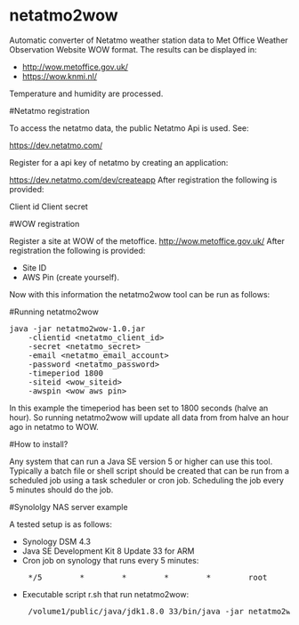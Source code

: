 # netatmo2wow

Automatic converter of Netatmo weather station data to Met Office Weather Observation Website WOW format. The results can be displayed in:

- http://wow.metoffice.gov.uk/
- https://wow.knmi.nl/

Temperature and humidity are processed.

#Netatmo registration

To access the netatmo data, the public Netatmo Api is used. See:

https://dev.netatmo.com/

Register for a api key of netatmo by creating an application:

https://dev.netatmo.com/dev/createapp
After registration the following is provided:

Client id
Client secret


#WOW registration

Register a site at WOW of the metoffice.
http://wow.metoffice.gov.uk/
After registration the following is provided:

- Site ID
- AWS Pin (create yourself).

Now  with this information the netatmo2wow tool can be run as follows:

#Running netatmo2wow
<pre>
java -jar netatmo2wow-1.0.jar
    -clientid &lt;netatmo_client_id&gt;
    -secret &lt;netatmo_secret&gt;
    -email &lt;netatmo_email_account&gt;
    -password &lt;netatmo_password&gt;
    -timeperiod 1800
    -siteid &lt;wow_siteid&gt;
    -awspin &lt;wow_aws_pin&gt;
</pre>

In this example the timeperiod has been set to 1800 seconds (halve an hour).
So running netatmo2wow will update all data from from halve an hour ago in netatmo to WOW.


#How to install?

Any system that can run a Java SE version 5 or higher can use this tool.
Typically a batch file or shell script should be created that can be run from a scheduled job using a task scheduler or cron job.
Scheduling the job every 5 minutes should do the job.

#Synololgy NAS server example

A tested setup is as follows:

- Synology DSM 4.3
- Java SE Development Kit 8 Update 33 for ARM
- Cron job on synology that runs every 5 minutes:
<pre>
    */5        *        *        *        *        root        /bin/su -c "/volume1/public/netatmo/r.sh" admin
</pre>
- Executable script r.sh that run netatmo2wow:
<pre>
    /volume1/public/java/jdk1.8.0_33/bin/java -jar netatmo2wow-1.0.jar -clientid ......
</pre>

